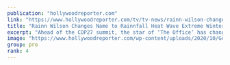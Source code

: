 ```yaml
---
publication: "hollywoodreporter.com"
link: "https://www.hollywoodreporter.com/tv/tv-news/rainn-wilson-changes-name-arctic-cop27-1235259244/"
title: "Rainn Wilson Changes Name to Rainnfall Heat Wave Extreme Winter Wilson to Highlight Melting Arctic"
excerpt: "Ahead of the COP27 summit, the star of ‘The Office’ has changed his name to bring attention to the climate crisis, 'which amplifies global risks, including extreme weather events around the globe.'"
image: "https://www.hollywoodreporter.com/wp-content/uploads/2020/10/GettyImages-1172811664-H-2020-1603208646.jpg?w=1024"
group: pro
rank: 4
---
```

